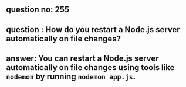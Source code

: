 
      
## question no: 255

## question : How do you restart a Node.js server automatically on file changes?

## answer: You can restart a Node.js server automatically on file changes using tools like `nodemon` by running `nodemon app.js`.
      